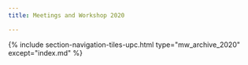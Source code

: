 ```yaml
---
title: Meetings and Workshop 2020

---
```


{% include section-navigation-tiles-upc.html type="mw_archive_2020" except="index.md" %}